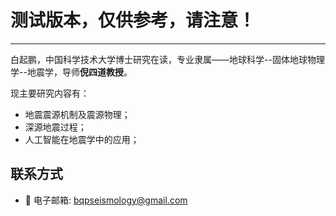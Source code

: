 # 测试版本，仅供参考，请注意！

-----

白起鹏，中国科学技术大学博士研究在读，专业隶属——地球科学--固体地球物理学--地震学，导师**倪四道教授**。

现主要研究内容有：

- 地震震源机制及震源物理；
- 深源地震过程；
- 人工智能在地震学中的应用；

## 联系方式

-  :email: 电子邮箱: [bqpseismology@gmail.com](mailto:bqpseismology@gmail.com)
